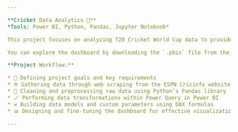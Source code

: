 ```yaml
---

**Cricket Data Analytics 🏏**
*Tools: Power BI, Python, Pandas, Jupyter Notebook*

This project focuses on analyzing T20 Cricket World Cup data to provide deep insights into player performances and match outcomes. Using Power BI, I created an interactive dashboard that allows users to explore detailed statistics and even select their ideal playing XI from the tournament’s player pool.

You can explore the dashboard by downloading the `.pbix` file from the repository and opening it in Power BI Desktop on your computer.

**Project Workflow:**

* 📝 Defining project goals and key requirements
* 🌐 Gathering data through web scraping from the ESPN Cricinfo website
* 🧹 Cleaning and preprocessing raw data using Python’s Pandas library
* 🪄 Performing data transformations within Power Query in Power BI
* ⚒️ Building data models and custom parameters using DAX formulas
* 📊 Designing and fine-tuning the dashboard for effective visualization and interaction

---
```


